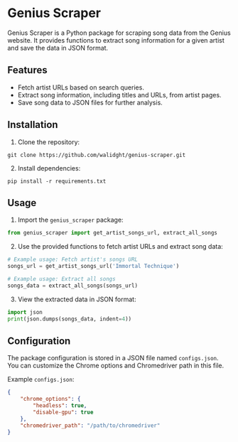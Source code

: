 # Genius Scraper

Genius Scraper is a Python package for scraping song data from the Genius website. It provides functions to extract song information for a given artist and save the data in JSON format.

## Features

-   Fetch artist URLs based on search queries.
-   Extract song information, including titles and URLs, from artist pages.
-   Save song data to JSON files for further analysis.

## Installation

1. Clone the repository:

```
git clone https://github.com/walidght/genius-scraper.git
```

2. Install dependencies:

```
pip install -r requirements.txt
```

## Usage

1. Import the `genius_scraper` package:

```python
from genius_scraper import get_artist_songs_url, extract_all_songs
```

2. Use the provided functions to fetch artist URLs and extract song data:

```python
# Example usage: Fetch artist's songs URL
songs_url = get_artist_songs_url('Immortal Technique')

# Example usage: Extract all songs
songs_data = extract_all_songs(songs_url)
```

3. View the extracted data in JSON format:

```python
import json
print(json.dumps(songs_data, indent=4))
```

## Configuration

The package configuration is stored in a JSON file named `configs.json`. You can customize the Chrome options and Chromedriver path in this file.

Example `configs.json`:

```json
{
    "chrome_options": {
        "headless": true,
        "disable-gpu": true
    },
    "chromedriver_path": "/path/to/chromedriver"
}
```
